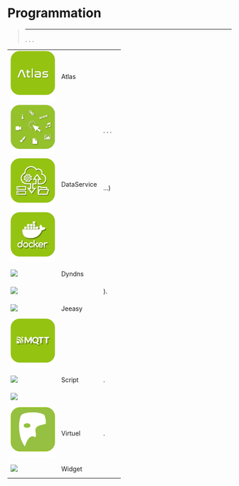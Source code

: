 
# Programmation


>****
>. . .
> [](https://market.jeedom.com/index.php?v=d&p=market&type=plugin&categorie=programming) 


| | | | |
|--- | --- | --- | ---|
|<img src="atlas/beta/atlas_icon.png" class="pluginLogo" width="100" />|Atlas|<br/>|[](atlas/beta/index.md)<br/>[](https://market.jeedom.com/index.php?v=d&p=market_display&id=4195)<br/>[](atlas/beta/changelog.md)|
|<img src="clink/clink_icon.png" class="pluginLogo" width="100" />||. . .|[](clink/index.md)<br/>[](https://market.jeedom.com/index.php?v=d&p=market_display&id=1867)<br/>[](clink/changelog.md)|
|<img src="dataservice/beta/dataservice_icon.png" class="pluginLogo" width="100" />|DataService|<br/>...)|[](dataservice/beta/index.md)<br/>[](https://market.jeedom.com/index.php?v=d&p=market_display&id=3886)<br/>[](dataservice/beta/changelog.md)|
|<img src="docker2/docker2_icon.png" class="pluginLogo" width="100" />|||[](docker2/index.md)[](docker2/beta/index.md)<br/>[](https://market.jeedom.com/index.php?v=d&p=market_display&id=4204)<br/>[](docker2/changelog.md)[](docker2/beta/changelog.md)|
|<img src="dyndns/dyndns_icon.png" class="pluginLogo" width="100" />|Dyndns||[](dyndns/index.md)[](dyndns/beta/index.md)<br/>[](https://market.jeedom.com/index.php?v=d&p=market_display&id=1928)<br/>[](dyndns/changelog.md)[](dyndns/beta/changelog.md)|
|<img src="htmldisplay/htmldisplay_icon.png" class="pluginLogo" width="100" />||).|[](htmldisplay/index.md)[](htmldisplay/beta/index.md)<br/>[](https://market.jeedom.com/index.php?v=d&p=market_display&id=3843)<br/>[](htmldisplay/changelog.md)[](htmldisplay/beta/changelog.md)|
|<img src="jeeasy/jeeasy_icon.png" class="pluginLogo" width="100" />|Jeeasy||[](jeeasy/index.md)[](jeeasy/beta/index.md)<br/>[](https://market.jeedom.com/index.php?v=d&p=market_display&id=3828)<br/>[](jeeasy/changelog.md)[](jeeasy/beta/changelog.md)|
|<img src="mqtt2/beta/mqtt2_icon.png" class="pluginLogo" width="100" />||<br/>|[](mqtt2/beta/index.md)<br/>[](https://market.jeedom.com/index.php?v=d&p=market_display&id=4213)<br/>[](mqtt2/beta/changelog.md)|
|<img src="script/script_icon.png" class="pluginLogo" width="100" />|Script|. |[](script/index.md)[](script/beta/index.md)<br/>[](https://market.jeedom.com/index.php?v=d&p=market_display&id=20)<br/>[](script/changelog.md)[](script/beta/changelog.md)|
|<img src="simupre/simupre_icon.png" class="pluginLogo" width="100" />|||[](simupre/index.md)[](simupre/beta/index.md)<br/>[](https://market.jeedom.com/index.php?v=d&p=market_display&id=3762)<br/>[](simupre/changelog.md)[](simupre/beta/changelog.md)|
|<img src="virtual/virtual_icon.png" class="pluginLogo" width="100" />|Virtuel|.|[](virtual/index.md)[](virtual/beta/index.md)<br/>[](https://market.jeedom.com/index.php?v=d&p=market_display&id=21)<br/>[](virtual/changelog.md)[](virtual/beta/changelog.md)|
|<img src="widget/widget_icon.png" class="pluginLogo" width="100" />|Widget||[](widget/index.md)<br/>[](https://market.jeedom.com/index.php?v=d&p=market_display&id=9)<br/>[](widget/changelog.md)|
